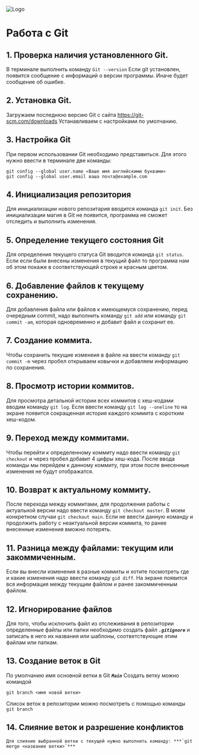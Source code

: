 ![Logo](Git-Logo-1788C.png)
# Работа с Git

## 1. Проверка наличия установленного Git.
В терминале выполнить команду `Git --version`
Если git установлен, появится сообщение с информаций о версии программы. Иначе будет сообщение об ошибке.

## 2. Установка Git.
Загружаем последнюю версию Git с сайта https://git-scm.com/downloads
Устанавливаем с настройками по умолчанию.

## 3. Настройка Git
При первом использовании Git необходимо представиться. Для этого нужно ввести в терминале две команды: 
```
git config --global user.name «Ваше имя английскими буквами»
git config --global user.email ваша почта@example.com
```

## 4. Инициализация репозитория
Для инициализации нового репозитария вводится команда `git init`. Без инициализации магия в Git не появится, программа не сможет отследить и выполнить изменения.

## 5. Определение текущего состояния Git
Для определения текущего статуса Git вводится команда `git status`. Если если были внесены изменения в текущий файл то программа нам об этом покаже в соответствующей строке и красным цветом.

## 6. Добавление файлов к текущему сохранению.
Для добавления файла или файлов к имеющемуся сохранению, перед очередным commit, надо выполнить команду `git add` или команду `git commit -am`, которая одновременно и добавит файл и сохранит ее.

## 7. Создание коммита.
Чтобы сохранить текущие изменеия в файле на ввести команду `git commit -m` через пробел открываем ковычки и добавляем информацию по сохранения.

## 8. Просмотр истории коммитов.
Для просмотра детальной истории всех коммитов с хеш-кодами вводим команду `git log`. Если ввести команду `git log --oneline` то на экране появится сокращенная история каждого коммита с коротким хеш-кодом.

## 9. Переход между коммитами.
Чтобы перейти к определенному коммиту надо ввести команду `git checkout` и через пробел добавит 4 цифры хеш-кода. После ввода команды мы перейдем к данному коммиту, при этом после внесенные изменения не будут отображатся.

## 10. Возврат к актуальному коммиту.
После перехода между коммитами, для продолжения работы с актуальной версии надо ввести команду `git checkout master`. В моем конкретном случаи `git checkout main`. Если не ввести данную команду и продолжить работу с неактуальной версии коммита, то ранее внесенные изменения вможно потерять.

## 11. Разница между файлами: текущим или закоммиченным.
Если вы внесли изменения в разные коммиты и хотите посмотреть где и какие изменения надо ввести команду `gid diff`. На экране появится вся информация между текущим файлом и ранее закоммиченным файлом.

## 12. Игнорирование файлов
Для того, чтобы исключить файл из отслеживания в репозитории определенные файлы или папки необходимо создать файл ***`.gitignore`*** и записать в него их названия или шаблоны, соответствующие этим файлам или папкам.

## 13. Создание веток в Git
По умолчанию имя основной ветки в Git ***`Main`***
Создать ветку можно командой
```
git branch <имя новой ветки>
```
Список веток в репозитории можно посмотреть с помощью команды `git branch`

## 14. Слияние веток и разрешение конфликтов
```
Для слияние выбранной ветки с текущей нужно выполнить команду: ***`git merge <название ветки>`*** 
```

